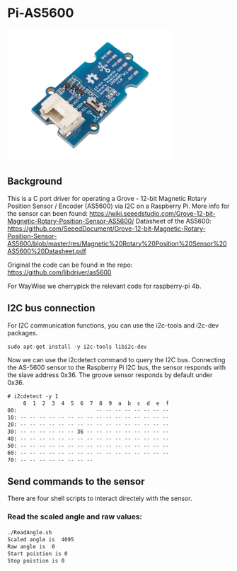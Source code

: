 # Pi-AS5600
<img src="grove-as5600.jpg" height="300px" width="373px">

## Background

This is a C port driver for operating a Grove - 12-bit Magnetic Rotary Position Sensor / Encoder (AS5600) via I2C on a Raspberry Pi.
More info for the sensor can been found: https://wiki.seeedstudio.com/Grove-12-bit-Magnetic-Rotary-Position-Sensor-AS5600/
Datasheet of the AS5600:  https://github.com/SeeedDocument/Grove-12-bit-Magnetic-Rotary-Position-Sensor-AS5600/blob/master/res/Magnetic%20Rotary%20Position%20Sensor%20AS5600%20Datasheet.pdf

Original the code can be found in the repo: https://github.com/libdriver/as5600


For WayWise we cherrypick the relevant code for raspberry-pi 4b.


## I2C bus connection
For I2C communication functions, you can use the i2c-tools and i2c-dev packages.

```
sudo apt-get install -y i2c-tools libi2c-dev
```
Now we can use the i2cdetect command to query the I2C bus.  Connecting the AS-5600 sensor to the Raspberry Pi I2C bus, the sensor responds with the slave address 0x36. The groove sensor responds by default under 0x36.

```
# i2cdetect -y 1
     0  1  2  3  4  5  6  7  8  9  a  b  c  d  e  f
00:                         -- -- -- -- -- -- -- -- 
10: -- -- -- -- -- -- -- -- -- -- -- -- -- -- -- -- 
20: -- -- -- -- -- -- -- -- -- -- -- -- -- -- -- -- 
30: -- -- -- -- -- -- 36 -- -- -- -- -- -- -- -- -- 
40: -- -- -- -- -- -- -- -- -- -- -- -- -- -- -- -- 
50: -- -- -- -- -- -- -- -- -- -- -- -- -- -- -- -- 
60: -- -- -- -- -- -- -- -- -- -- -- -- -- -- -- -- 
70: -- -- -- -- -- -- -- --  
```

## Send commands to the sensor
There are four shell scripts to interact directely with the sensor.

### Read the scaled angle and raw values:

```
./ReadAngle.sh 
Scaled angle is  4095
Raw angle is  0
Start poistion is 0
Stop poistion is 0
```